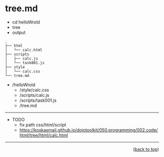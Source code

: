 <a name="topage"></a>

# tree.md
 

* cd helloWrold
* tree <enter>
* output

```
.
├── html
│   └── calc.html
├── scripts
│   ├── calc.js
│   └── task001.js
├── style
│   └── calc.css
└── tree.md
```

* /helloWrold
    * /style/calc.css
    * /scripts/calc.js
    * /scripts/task001.js
    * /tree.md

---- 

* TODO
    * fix path css/html/script
    * https://koskasmail.github.io/dojotoolkit/050.programming/002.code/html/tree/html/calc.html 

---- 

<p align="right">(<a href="#topage">back to top</a>)</p>
<br/>
<br/>
